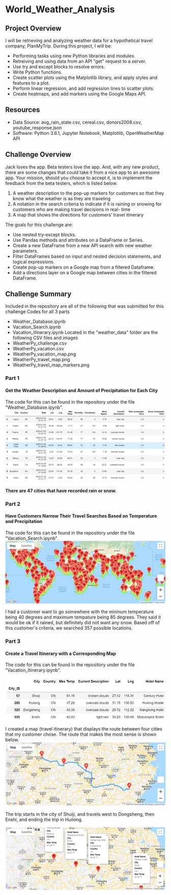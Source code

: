 # World_Weather_Analysis

## Project Overview
I will be retrieving and analyzing weather data for a hypothetical travel company, PlanMyTrip. During this project, I will be:
  - Performing tasks using new Python libraries and modules.
  - Retreiving and using data from an API "get" request to a server.
  - Use try and except blocks to resolve errors.
  - Write Python functions.
  - Create scatter plots using the Matplotlib library, and apply styles and features to a plot.
  - Perform linear regression, and add regression lines to scatter plots.
  - Create heatmaps, and add markers using the Google Maps API.

## Resources
- Data Source: avg_rain_state.csv, cereal.csv, donors2008.csv, youtube_response.json
- Software: Python 3.6.1, Jupyter Notebook, Matplotlib, OpenWeatherMap API

## Challenge Overview
Jack loves the app. Beta testers love the app. And, with any new product, there are some changes that could take it from a nice app to an awesome app. Your mission, should you choose to accept it, is to implement the feedback from the beta testers, which is listed below.
  1. A weather description to the pop-up markers for customers so that they know what the weather is as they are traveling
  2. A notation in the search criteria to indicate if it is raining or snowing for customers who are making travel decisions in real- time
  3. A map that shows the directions for customers’ travel itinerary

The goals for this challenge are:
  - Use nested try-except blocks.
  - Use Pandas methods and attributes on a DataFrame or Series.
  - Create a new DataFrame from a new API search with new weather parameters.
  - Filter DataFrames based on input and nested decision statements, and logical expressions.
  - Create pop-up markers on a Google map from a filtered Dataframe.
  - Add a directions layer on a Google map between cities in the filtered DataFrame.

## Challenge Summary
Included in the repository are all of the following that was submitted for this challenge
Codes for all 3 parts
  - Weather_Database.ipynb
  - Vacation_Search.ipynb
  - Vacation_Itinerary.ipynb
Located in the "weather_data" folder are the following CSV files and images
  - WeatherPy_challenge.csv
  - WeatherPy_vacation.csv
  - WeatherPy_vacation_map.png
  - WeatherPy_travel_map.png
  - WeatherPy_travel_map_markers.png

### Part 1
#### Get the Weather Description and Amount of Precipitation for Each City
The code for this can be found in the repository under the file "Weather_Database.ipynb".
![](https://github.com/jusnguyen03/World_Weather_Analysis/blob/master/weather_data/Weather_Database_df.png)

#### There are 47 cities that have recorded rain or snow.

### Part 2
#### Have Customers Narrow Their Travel Searches Based on Temperature and Precipitation
The code for this can be found in the repository under the file "Vacation_Search.ipynb".
![](https://github.com/jusnguyen03/World_Weather_Analysis/blob/master/weather_data/WeatherPy_vacation_map.png)

I had a customer want to go somewhere with the mininum temperature being 40 degrees and maximum tempature being 85 degrees. They said it would be ok if it rained, but definitely did not want any snow. Based off of this customer's criteria, we searched 357 possible locations. 


### Part 3
#### Create a Travel Itinerary with a Corresponding Map
The code for this can be found in the repository under the file "Vacation_Itinerary.ipynb".

![](https://github.com/jusnguyen03/World_Weather_Analysis/blob/master/weather_data/Vacation_Itinerary_df.png)

I created a map (travel itinerary) that displays the route between four cities that my customer chose. The route that makes the most sense is shown below.
![](https://github.com/jusnguyen03/World_Weather_Analysis/blob/master/weather_data/WeatherPy_travel_map.png)

The trip starts in the city of Shuiji, and travels west to Dongsheng, then Enshi, and ending the trip in Huilong.

![](https://github.com/jusnguyen03/World_Weather_Analysis/blob/master/weather_data/WeatherPy_travel_map_markers.png)

